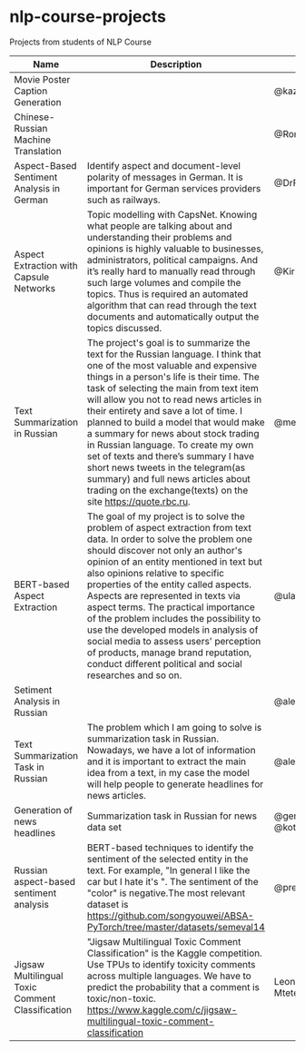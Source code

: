 # nlp-course-projects
Projects from students of NLP Course

|Name|Description|Team|Repository|
|----|-----------|----|----------|
|Movie Poster Caption Generation||@kazzand|https://github.com/kazzand/huaweiproject |
|Chinese-Russian Machine Translation||@RonanenkovN|https://github.com/RomanenkovN/HuaweiNLP |
|Aspect-Based Sentiment Analysis in German|Identify aspect and document-level polarity of messages in German. It is important for German services providers such as railways.|@DrFirestream|https://github.com/DrFirestream/NLP |
|Aspect Extraction with Capsule Networks|Topic modelling with CapsNet. Knowing what people are talking about and understanding their problems and opinions is highly valuable to businesses, administrators, political campaigns. And it’s really hard to manually read through such large volumes and compile the topics. Thus is required an automated algorithm that can read through the text documents and automatically output the topics discussed.|@KirillKrasikov|https://github.com/KirillKrasikov/TopicModelingWithCapsNet |
|Text Summarization in Russian| The project's goal is to summarize the text for the Russian language. I think that one of the most valuable and expensive things in a person's life is their time. The task of selecting the main from text item will allow you not to read news articles in their entirety and save a lot of time. I planned to build a model that would make a summary for news about stock trading in Russian language. To create my own set of texts and there’s summary I have short news tweets in the telegram(as summary) and full news articles about trading on the exchange(texts) on the site https://quote.rbc.ru. |@medphisiker|https://github.com/medphisiker/Huawei-s-nlp-course-project |
|BERT-based Aspect Extraction|The goal of my project is to solve the problem of aspect extraction from text data. In order to solve the problem one should discover not only an author's opinion of an entity mentioned in text but also opinions relative to specific properties of the entity called aspects. Aspects are represented in texts via aspect terms. The practical importance of the problem includes the possibility to use the developed models in analysis of social media to assess users' perception of products, manage brand reputation, conduct different political and social researches and so on.|@ulaelfray|https://bitbucket.org/ulaelfray/huawei-nlp-course/ |
|Setiment Analysis in Russian||@alekxd|https://github.com/alekxd/project-NLP-sentiment-rus |
|Text Summarization Task in Russian|The problem which I am going to solve is summarization task in Russian. Nowadays, we have a lot of information and it is important to extract the main idea from a text, in my case the model will help people to generate headlines for news articles.|@alexvishnevskiy| https://github.com/alexvishnevskiy/Huawei-project |
|Generation of news headlines|Summarization task in Russian for news data set|@germanjke, @kotyukov|https://github.com/kotyukov/huaweiNLP https://github.com/germanjke/huaweiNLP |
|Russian aspect-based sentiment analysis|BERT-based techniques to identify the sentiment of the selected entity in the text. For example, "In general I like the car but I hate it's <color>". The sentiment of the "color" is negative.The most relevant dataset is https://github.com/songyouwei/ABSA-PyTorch/tree/master/datasets/semeval14 |@preduct0r| https://github.com/preduct0r/huawei|
|Jigsaw Multilingual Toxic Comment Classification|"Jigsaw Multilingual Toxic Comment Classification" is the Kaggle competition. Use TPUs to identify toxicity comments across multiple languages. We have to predict the probability that a comment is toxic/non-toxic. https://www.kaggle.com/c/jigsaw-multilingual-toxic-comment-classification|LeonidMorozov, Mteterin|https://github.com/LeonidMorozov/jigsaw_toxic_classification|
